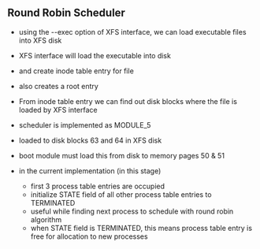 ## Round Robin Scheduler

- using the --exec option of XFS interface, we can load executable files into XFS disk
- XFS interface will load the executable into disk
- and create inode table entry for file
- also creates a root entry
- From inode table entry we can find out disk blocks where the file is loaded by XFS interface

- scheduler is implemented as MODULE_5
- loaded to disk blocks 63 and 64 in XFS disk
- boot module must load this from disk to memory pages 50 & 51

- in the current implementation (in this stage)
    - first 3 process table entries are occupied
    - initialize STATE field of all other process table entries to TERMINATED
    - useful while finding next process to schedule with round robin algorithm
    - when STATE field is TERMINATED, this means process table entry is free for allocation to new processes